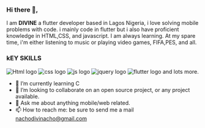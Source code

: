 ### Hi there 👋, 

I am **DIVINE** a flutter developer based in Lagos Nigeria, i love solving mobile problems with code. i mainly code in flutter but i also have proficient knowledge in HTML,CSS, and javascript. I am always learning. At my spare time, i'm either listening to music  or playing video games, FIFA,PES, and all.
### kEY SKILLS
![Html logo](https://cdn.iconscout.com/icon/free/png-64/html-2474804-2056090.png) ![css logo](https://cdn.iconscout.com/icon/free/png-64/css3-2474806-2056092.png) ![js logo](https://cdn.iconscout.com/icon/free/png-64/javascript-24-1174950.png) ![jquery logo](https://cdn.iconscout.com/icon/free/png-64/jquery-10-1175155.png) ![flutter logo](https://www.google.com/search?q=flutter+logo&tbm=isch&source=iu&ictx=1&vet=1&fir=zJx3XWGarht1QM%252CT-chOONsw0hP-M%252C_%253BJwaZT3MlbUihJM%252COz6UGw6UpFUE5M%252C_%253B8RWlkpKP5HojcM%252CMM4r-ALr3-nHNM%252C_%253BDuiUG5ohl0yWnM%252CxJ4Sp5YUKS5oAM%252C_%253BbkONwy2nx_II1M%252COPKTxzIeKtmy8M%252C_%253Byg-6hk-K023tbM%252CEjCWJZQveuBr2M%252C_%253BziLHthna8ifjaM%252CMM4r-ALr3-nHNM%252C_%253BvqSo01oVjLnB2M%252CTo1t6ah6E92ZwM%252C_&usg=AI4_-kTzUR0Z67oIEaXP_0PmYxhCiM4uHA&sa=X&ved=2ahUKEwidnPb394T4AhWkTeUKHfrUDakQ9QF6BAgFEAE#imgrc=8RWlkpKP5HojcM) and lots more.

- 🌱 I’m currently learning C
- 👯 I’m looking to collaborate on an open source project, or any project available.
- 💬 Ask me about anything mobile/web related.
- 📫 How to reach me: be sure to send me a mail [nachodivinacho@gmail.com](nachodivinacho@gmail.com)
